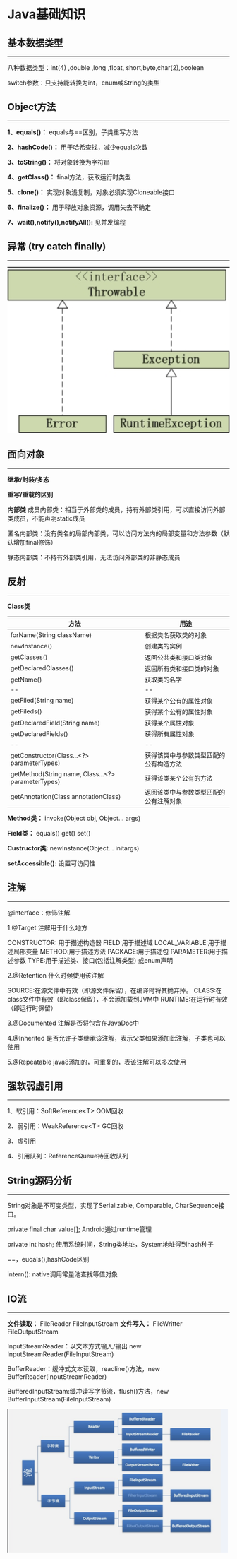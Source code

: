 # Java基础知识
## 基本数据类型
---
八种数据类型：int(4) ,double ,long ,float, short,byte,char(2),boolean

switch参数：只支持能转换为int，enum或String的类型

## Object方法
---

**1、equals()：** equals与==区别，子类重写方法

**2、hashCode()：** 用于哈希查找，减少equals次数


**3、toString()：** 将对象转换为字符串

**4、getClass()：** final方法，获取运行时类型

**5、clone()：** 实现对象浅复制，对象必须实现Cloneable接口

**6、finalize()：** 用于释放对象资源，调用失去不确定

**7、wait(),notify(),notifyAll():** 见并发编程

## 异常 (try catch finally)
---

![](../image/20191018203248.png)

## 面向对象
---
**继承/封装/多态**

**重写/重载的区别**

**内部类**
成员内部类：相当于外部类的成员，持有外部类引用，可以直接访问外部类成员，不能声明static成员

匿名内部类：没有类名的局部内部类，可以访问方法内的局部变量和方法参数（默认增加final修饰）

静态内部类：不持有外部类引用，无法访问外部类的非静态成员

## 反射
---
**Class类**

| 方法 | 用途|
|----|----|
|forName(String className) | 根据类名获取类的对象|
|newInstance()|创建类的实例|
|getClasses()|返回公共类和接口类对象|
|getDeclaredClasses()|返回所有类和接口类的对象|
|getName()|获取类的名字|
|--|--|
|getFiled(String name)|获得某个公有的属性对象|
|getFileds()|获得某个公有的属性对象|
|getDeclaredField(String name)|	获得某个属性对象|
|getDeclaredFields()|获得所有属性对象|
|--|--|
|getConstructor(Class...<?> parameterTypes)|	获得该类中与参数类型匹配的公有构造方法|
|getMethod(String name, Class...<?> parameterTypes)|	获得该类某个公有的方法
|getAnnotation(Class<A> annotationClass)|	返回该类中与参数类型匹配的公有注解对象


**Method类：** invoke(Object obj, Object... args)

**Field类：** equals() get() set()

**Custructor类:**  newInstance(Object... initargs)

**setAccessible():**  设置可访问性


## 注解
---
@interface：修饰注解

1.@Target	注解用于什么地方

CONSTRUCTOR: 用于描述构造器
FIELD:用于描述域
LOCAL_VARIABLE:用于描述局部变量
METHOD:用于描述方法
PACKAGE:用于描述包
PARAMETER:用于描述参数
TYPE:用于描述类、接口(包括注解类型) 或enum声明


2.@Retention	什么时候使用该注解

SOURCE:在源文件中有效（即源文件保留），在编译时将其抛弃掉。
CLASS:在class文件中有效（即class保留），不会添加载到JVM中
RUNTIME:在运行时有效（即运行时保留）

3.@Documented	注解是否将包含在JavaDoc中

4.@Inherited	是否允许子类继承该注解，表示父类如果添加此注解，子类也可以使用

5.@Repeatable	java8添加的，可重复的，表该注解可以多次使用


## 强软弱虚引用
---

1、软引用：SoftReference\<T\>  OOM回收

2、弱引用：WeakReference\<T\>  GC回收

3、虚引用

4、引用队列：ReferenceQueue待回收队列


## String源码分析
---

String对象是不可变类型，实现了Serializable, Comparable, CharSequence接口。

private final char value[]; Android通过runtime管理

private int hash; 使用系统时间，String类地址，System地址得到hash种子

==，euqals(),hashCode区别 

intern():  native调用常量池查找等值对象

## IO流
---

**文件读取：** FileReader FileInputStream 
**文件写入：** FileWritter FileOutputStream 

InputStreamReader：以文本方式输入/输出 new InputStreamReader(FileInputStream)

BufferReader：缓冲式文本读取，readline()方法，new BufferReader(InputStreamReader)

BufferedInputStream:缓冲读写字节流，flush()方法，new BufferInputStream(FileInputStream)


<img src="../image/20191018203223.png" width="500"/>



